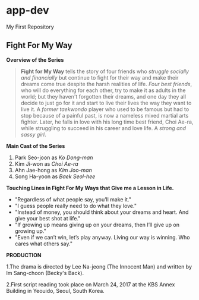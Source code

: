 # app-dev
My First Repository

## Fight For My Way

**Overview of the Series**
> **Fight for My Way** tells the story of four friends who *struggle socially and financially* but continue to fight for their way and make their dreams come true despite the harsh realities of life.
> *Four best friends*, who will do everything for each other, try to make it as adults in the world; but they haven't forgotten their dreams, and one day they all decide to just go for it and start to live their lives the way they want to live it.
> A *former taekwondo* player who used to be famous but had to stop because of a painful past, is now a nameless mixed martial arts fighter. Later, he falls in love with his long time best friend, Choi Ae-ra, while struggling to succeed in his career and love life. A *strong and sassy girl*.

**Main Cast of the Series**
1. Park Seo-joon as *Ko Dong-man*
2. Kim Ji-won as *Choi Ae-ra*
3. Ahn Jae-hong as *Kim Joo-man*
4. Song Ha-yoon as *Baek Seol-hee*

**Touching Lines in Fight For My Ways that Give me a Lesson in Life.**
- "Regardless of what people say, you’ll make it."
- "I guess people really need to do what they love."
- "Instead of money, you should think about your dreams and heart. And give your best shot at life."
- "If growing up means giving up on your dreams, then I’ll give up on growing up."
- "Even if we can’t win, let’s play anyway. Living our way is winning. Who cares what others say."

**PRODUCTION**

1.The drama is directed by Lee Na-jeong (The Innocent Man) and written by Im Sang-choon (Becky's Back).

2.First script reading took place on March 24, 2017 at the KBS Annex Building in Yeouido, Seoul, South Korea.


